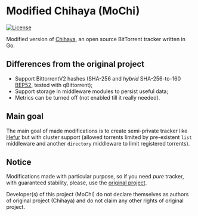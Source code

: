# Modified Chihaya (MoChi)

[![License](https://img.shields.io/badge/license-BSD-blue.svg)](https://opensource.org/licenses/BSD-2-Clause)

Modified version of [Chihaya](https://github.com/chihaya/chihaya),
an open source BitTorrent tracker written in Go.

## Differences from the original project

* Support BittorrentV2 hashes (SHA-256 and _hybrid_ SHA-256-to-160 [BEP52](https://www.bittorrent.org/beps/bep_0052.html), tested with qBittorrent);
* Support storage in middleware modules to persist useful data;
* Metrics can be turned off (not enabled till it really needed).

## Main goal
The main goal of made modifications is to create semi-private tracker like [Hefur](https://github.com/sot-tech/hefur)
but with cluster support (allowed torrents limited by pre-existent `list` middleware and another `directory` middleware to limit registered torrents).

## Notice
Modifications made with particular purpose, so if you need _pure_ tracker,
with guaranteed stability, please, use the [original project](https://github.com/chihaya/chihaya).

Developer(s) of this project (MoChi) do not declare themselves as authors of original 
project (Chihaya) and do not claim any other rights of original project.

